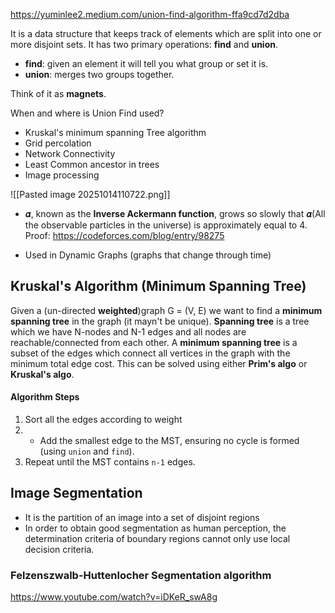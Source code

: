 https://yuminlee2.medium.com/union-find-algorithm-ffa9cd7d2dba


It is a data structure that keeps track of elements which are split into one or more disjoint sets. It has two primary operations: **find** and **union**.
- **find**: given an element it will tell you what group or set it is.
- **union**: merges two groups together.

Think of it as **magnets**.

When and where is Union Find used?
- Kruskal's minimum spanning Tree algorithm
- Grid percolation
- Network Connectivity
- Least Common ancestor in trees
- Image processing

![[Pasted image 20251014110722.png]]
* 𝜶, known as the **Inverse Ackermann function**, grows so slowly that 𝜶(All the observable particles in the universe) is approximately equal to 4.
Proof: https://codeforces.com/blog/entry/98275
- Used in Dynamic Graphs (graphs that change through time)
## Kruskal's Algorithm (Minimum Spanning Tree)
Given a (un-directed **weighted**)graph G = (V, E) we want to find a **minimum spanning tree** in the graph (it mayn't be unique). 
**Spanning tree** is a tree which we have N-nodes and N-1 edges and all nodes are reachable/connected from each other.
A **minimum spanning tree** is a subset of the edges which connect all vertices in the graph with the minimum total edge cost.
This can be solved using either **Prim's algo** or **Kruskal's algo**.
#### Algorithm Steps
1. Sort all the edges according to weight
2. - Add the smallest edge to the MST, ensuring no cycle is formed (using `union` and `find`).
3. Repeat until the MST contains `n-1` edges.
## Image Segmentation
- It is the partition of an image into a set of disjoint regions
- In order to obtain good segmentation as human perception, the determination criteria of boundary regions cannot only use local decision criteria.
### **Felzenszwalb-Huttenlocher Segmentation algorithm**

https://www.youtube.com/watch?v=iDKeR_swA8g
